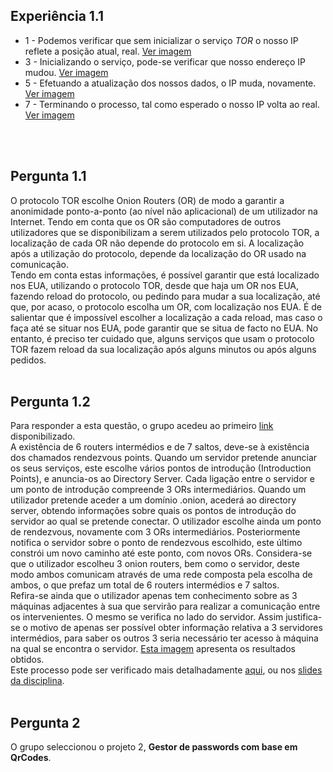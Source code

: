 ## Experiência 1.1
- 1 - Podemos verificar que sem inicializar o serviço _TOR_ o nosso IP reflete a posição atual, real. [Ver imagem](https://raw.githubusercontent.com/uminho-miei-engseg/1718-G5/master/Aula04/Images/Screenshot%20at%202018-02-26%2014-23-08.png)
- 3 - Inicializando o serviço, pode-se verificar que nosso endereço IP mudou. [Ver imagem](https://raw.githubusercontent.com/uminho-miei-engseg/1718-G5/0c598b617fbf5fef87f143590522197bf989c104/Aula04/Images/experiencia_3.PNG)
- 5 - Efetuando a atualização dos nossos dados, o IP muda, novamente. [Ver imagem](https://raw.githubusercontent.com/uminho-miei-engseg/1718-G5/0c598b617fbf5fef87f143590522197bf989c104/Aula04/Images/experiencia_5.PNG)
- 7 - Terminando o processo, tal como esperado o nosso IP volta ao real. [Ver imagem](https://raw.githubusercontent.com/uminho-miei-engseg/1718-G5/master/Aula04/Images/Screenshot%20at%202018-02-26%2014-24-56.png)
<br>
<br>

## Pergunta 1.1

O protocolo TOR escolhe Onion Routers (OR) de modo a garantir a anonimidade ponto-a-ponto (ao nível não aplicacional) de um utilizador na Internet. Tendo em conta que os OR são computadores de outros utilizadores que se disponibilizam a serem utilizados pelo protocolo TOR, a localização de cada OR não depende do protocolo em si. A localização após a utilização do protocolo, depende da localização do OR usado na comunicação.<br>
Tendo em conta estas informações, é possível garantir que está localizado nos EUA, utilizando o protocolo TOR, desde que haja um OR nos EUA, fazendo reload do protocolo, ou pedindo para mudar a sua localização, até que, por acaso, o protocolo escolha um OR, com localização nos EUA. É de salientar que é impossível escolher a localização a cada reload, mas caso o faça até se situar nos EUA, pode garantir que se situa de facto no EUA. No entanto, é preciso ter cuidado que, alguns serviços que usam o protocolo TOR fazem reload da sua localização após alguns minutos ou após alguns pedidos.
<br>
<br>

## Pergunta 1.2

Para responder a esta questão, o grupo acedeu ao primeiro [link](http://zqktlwi4fecvo6ri.onion/wiki/index.php/Main_Page) disponibilizado.<br>
A existência de 6 routers intermédios e de 7 saltos, deve-se à existência dos chamados rendezvous points. Quando um servidor pretende anunciar os seus serviços, este escolhe vários pontos de introdução (Introduction Points), e anuncia-os ao Directory Server. Cada ligação entre o servidor e um ponto de introdução compreende 3 ORs intermediários. Quando um utilizador pretende aceder a um domínio .onion, acederá ao directory server, obtendo informações sobre quais os pontos de introdução do servidor ao qual se pretende conectar. O utilizador escolhe ainda um ponto de rendezvous, novamente com 3 ORs intermediários. Posteriormente notifica o servidor sobre o ponto de rendezvous escolhido, este último constrói um novo caminho até este ponto, com novos ORs. Considera-se que o utilizador escolheu 3 onion routers, bem como o servidor, deste modo ambos comunicam através de uma rede composta pela escolha de ambos, o que prefaz um total de 6 routers intermédios e 7 saltos.<br>
Refira-se ainda que o utilizador apenas tem conhecimento sobre as 3 máquinas adjacentes à sua que servirão para realizar a comunicação entre os intervenientes. O mesmo se verifica no lado do servidor. Assim justifica-se o motivo de apenas ser possível obter informação relativa a 3 servidores intermédios, para saber os outros 3 seria necessário ter acesso à máquina na qual se encontra o servidor. [Esta imagem](https://raw.githubusercontent.com/uminho-miei-engseg/1718-G5/master/Aula04/Images/server.PNG) apresenta os resultados obtidos.<br>
Este processo pode ser verificado mais detalhadamente [aqui](https://www.torproject.org/docs/onion-services.html.en), ou nos [slides da disciplina](https://github.com/uminho-miei-engseg/1718-EngSeg/blob/master/slides/2018.EngSeguranca.04.pdf).
<br>
<br>

## Pergunta 2

O grupo seleccionou o projeto 2, **Gestor de passwords com base em QrCodes**.


